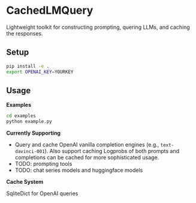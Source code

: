 # CachedLMQuery
Lightweight toolkit for constructing prompting, quering LLMs, and caching the responses.

## Setup
```sh
pip install -e .
export OPENAI_KEY=YOURKEY
```

## Usage

**Examples**
```sh
cd examples
python example.py
```

**Currently Supporting**
* Query and cache OpenAI vanilla completion engines (e.g., `text-davinci-001`). Also support caching Logprobs of both prompts and completions can be cached for more sophisticated usage.
* TODO: prompting tools
* TODO: chat series models and huggingface models

**Cache System**

SqliteDict for OpenAI queries


